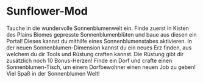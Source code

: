 # Sunflower-Mod
Tauche in die wundervolle Sonnenblumenwelt ein. Finde zuerst in Kisten des Plains Biomes gepresste Sonnenblumenblüten und baue aus diesen ein Portal! Dieses kannst du mithilfe eines Sonnenblumenstabes aktivieren. In der neuen Sonnenblumen-Dimension kannst du ein neues Erz finden, aus welchem du dir Tools und Rüstung craften kannst. Die Rüstung gibt dir zusätzlich noch 10 Bonus-Herzen! Finde ein Dorf und crafte einen Sonnenblumen-Tisch, um einem Dorfbewohner einen neuen Job zu geben! Viel Spaß in der Sonnenblumen Welt!
